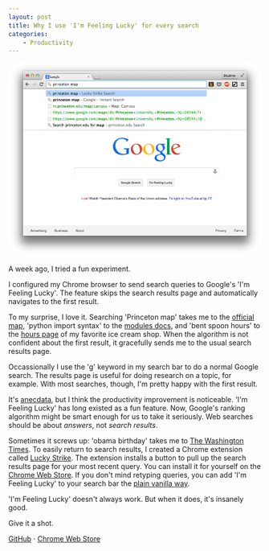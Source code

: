 ```yaml
---
layout: post
title: Why I use 'I'm Feeling Lucky' for every search
categories:
    - Productivity
---
```


![](/static/im-feeling-lucky/screenshot.png)

A week ago, I tried a fun experiment.

I configured my Chrome browser to send search queries to Google's 'I'm Feeling Lucky'. The feature skips the search results page and automatically navigates to the first result.

To my surprise, I love it. Searching 'Princeton map' takes me to the [official map](http://m.princeton.edu/map/campus), 'python import syntax' to the [modules docs](https://docs.python.org/2/tutorial/modules.html), and 'bent spoon hours' to the [hours page](http://www.thebentspoon.net/BENTSPOON/hours.html) of my favorite ice cream shop. When the algorithm is not confident about the first result, it gracefully sends me to the usual search results page.

Occassionally I use the 'g' keyword in my search bar to do a normal Google search. The results page is useful for doing research on a topic, for example. With most searches, though, I'm pretty happy with the first result.

It's [anecdata](http://www.urbandictionary.com/define.php?term=anecdata), but I think the productivity improvement is noticeable. 'I'm Feeling Lucky' has long existed as a fun feature. Now, Google's ranking algorithm might be smart enough for us to take it seriously. Web searches should be about _answers_, not _search results_.

Sometimes it screws up: 'obama birthday' takes me to [The Washington Times](http://www.washingtontimes.com/news/2014/aug/7/russians-mock-obama-with-racist-birthday-message-p/). To easily return to search results, I created a Chrome extension called [Lucky Strike](https://github.com/shbhrsaha/lucky-strike). The extension installs a button to pull up the search results page for your most recent query. You can install it for yourself on the [Chrome Web Store](https://chrome.google.com/webstore/detail/lucky-strike/heijciabceepcblmjfndmmkmacnfniom?hl=en). If you don't mind retyping queries, you can add 'I'm Feeling Lucky' to your search bar the [plain vanilla way](https://coderwall.com/p/062lng/make-i-m-feeling-lucky-your-default-chrome-search).

'I'm Feeling Lucky' doesn't always work. But when it does, it's insanely good.

Give it a shot.

[GitHub](https://github.com/shbhrsaha/lucky-strike)
&sdot;
[Chrome Web Store](https://chrome.google.com/webstore/detail/lucky-strike/heijciabceepcblmjfndmmkmacnfniom?hl=en)
